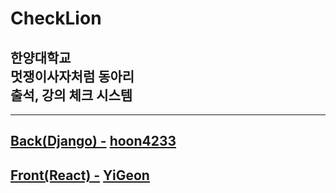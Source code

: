 CheckLion
=============
한양대학교 </br> 멋쟁이사자처럼 동아리 <br/> 출석, 강의 체크 시스템
-------------
--------
## [Back(Django) -](https://github.com/hoon4233/CheckLion/tree/master/Back) [hoon4233](https://github.com/hoon4233)
## [Front(React) -](https://github.com/hoon4233/CheckLion/tree/master/Front) [YiGeon](https://github.com/YiGeon)





